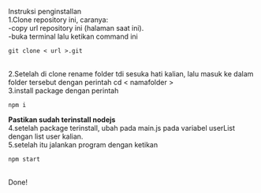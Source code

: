 Instruksi penginstallan <br>
1.Clone repository ini, caranya: <br>
-copy url repository ini (halaman saat ini).<br>
-buka terminal lalu ketikan command ini <br>
```
git clone < url >.git

```
<br>
2.Setelah di clone rename folder tdi sesuka hati kalian, lalu masuk ke dalam folder tersebut dengan perintah cd < namafolder >
<br>
3.install package dengan perintah 

```
npm i
```

<strong>Pastikan sudah terinstall nodejs</strong>
    <br>
4.setelah package terinstall, ubah pada main.js pada variabel userList dengan list user kalian.
<br>
5.setelah itu jalankan program dengan ketikan

```
npm start
```

<br>
Done!

